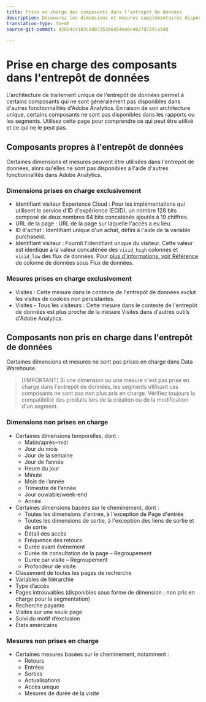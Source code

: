 ```yaml
---
title: Prise en charge des composants dans l'entrepôt de données
description: Découvrez les dimensions et mesures supplémentaires disponibles dans Data Warehouse et ce qui n'est pas pris en charge.
translation-type: tm+mt
source-git-commit: d2854c4103c6882353b6454ea8c4027d7591a540

---
```



# Prise en charge des composants dans l'entrepôt de données

L'architecture de traitement unique de l'entrepôt de données permet à certains composants qui ne sont généralement pas disponibles dans d'autres fonctionnalités d'Adobe Analytics. En raison de son architecture unique, certains composants ne sont pas disponibles dans les rapports ou les segments. Utilisez cette page pour comprendre ce qui peut être utilisé et ce qui ne le peut pas.

## Composants propres à l'entrepôt de données

Certaines dimensions et mesures peuvent être utilisées dans l'entrepôt de données, alors qu'elles ne sont pas disponibles à l'aide d'autres fonctionnalités dans Adobe Analytics.

### Dimensions prises en charge exclusivement

* Identifiant visiteur Experience Cloud : Pour les implémentations qui utilisent le service d'ID d'expérience (ECID), un nombre 128 bits composé de deux nombres 64 bits concaténés ajoutés à 19 chiffres.
* URL de la page : URL de la page sur laquelle l'accès a eu lieu.
* ID d'achat : Identifiant unique d'un achat, défini à l'aide de la variable purchaseid.
* Identifiant visiteur : Fournit l'identifiant unique du visiteur. Cette valeur est identique à la valeur concaténée des `visid_high` colonnes et `visid_low` des flux de données. Pour [plus d'informations, voir Référence](../analytics-data-feed/c-df-contents/datafeeds-reference.md) de colonne de données sous Flux de données.

### Mesures prises en charge exclusivement

* Visites : Cette mesure dans le contexte de l'entrepôt de données exclut les visites de cookies non persistantes.
* Visites - Tous les visiteurs : Cette mesure dans le contexte de l'entrepôt de données est plus proche de la mesure Visites dans d'autres outils d'Adobe Analytics.

## Composants non pris en charge dans l'entrepôt de données

Certaines dimensions et mesures ne sont pas prises en charge dans Data Warehouse.

> [!IMPORTANT] Si une dimension ou une mesure n'est pas prise en charge dans l'entrepôt de données, les segments utilisant ces composants ne sont pas non plus pris en charge. Vérifiez toujours la compatibilité des produits lors de la création ou de la modification d'un segment.

### Dimensions non prises en charge

* Certaines dimensions temporelles, dont :
   * Matin/après-midi
   * Jour du mois
   * Jour de la semaine
   * Jour de l’année
   * Heure du jour
   * Minute
   * Mois de l’année
   * Trimestre de l’année
   * Jour ouvrable/week-end
   * Année
* Certaines dimensions basées sur le cheminement, dont :
   * Toutes les dimensions d'entrée, à l'exception de Page d'entrée
   * Toutes les dimensions de sortie, à l'exception des liens de sortie et de sortie
   * Détail des accès
   * Fréquence des retours
   * Durée avant événement
   * Durée de consultation de la page – Regroupement
   * Durée par visite – Regroupement
   * Profondeur de visite
* Classement de toutes les pages de recherche
* Variables de hiérarchie
* Type d’accès
* Pages introuvables (disponibles sous forme de dimension ; non pris en charge pour la segmentation)
* Recherche payante
* Visites sur une seule page
* Suivi du motif d’exclusion
* États américains

### Mesures non prises en charge

* Certaines mesures basées sur le cheminement, notamment :
   * Retours
   * Entrées
   * Sorties
   * Actualisations
   * Accès unique
   * Mesures de durée de la visite
